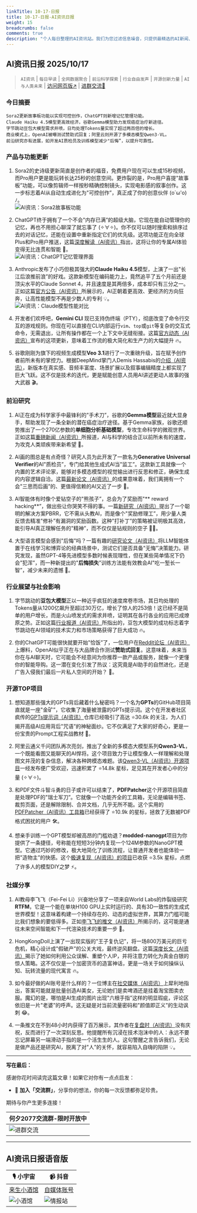 ```yaml
---
linkTitle: 10-17-日报
title: 10-17-日报-AI资讯日报
weight: 15
breadcrumbs: false
comments: true
description: "个人每日整理的AI资讯站。我们为您过滤信息噪音，只提供最精选的AI新闻、最实用的AI工具与AI教程，助您高效获取人工智能领域的前沿动态"
---
```


## AI资讯日报 2025/10/17

>  `AI资讯` | `每日早读` | `全网数据聚合` | `前沿科学探索` | `行业自由发声` | `开源创新力量` | `AI与人类未来` | [访问网页版↗️](https://ai.hubtoday.app/) | [进群交流🤙](https://source.hubtoday.app/logo/wechat-qun.jpg)



### **今日摘要**

```
Sora2更新故事板功能以实现可控创作，ChatGPT则新增记忆管理功能。
Claude Haiku 4.5模型更高效经济，谷歌Gemma模型助力发现癌症治疗新途径。
字节跳动豆包大模型需求井喷，日均处理Tokens量实现了超过两百倍的增长。
商业模式上，OpenAI被曝测试赞助式回复；阿里云则开源了多模态模型Qwen3-VL。
前沿研究亦有进展，如开发AI质检员及训练模型减少"后悔”，以提升可靠性。
```



### 产品与功能更新
1.  Sora2的史诗级更新简直是创作者的福音，免费用户现在可以生成15秒视频，而Pro用户更是能玩转长达25秒的创意空间。更炸裂的是，Pro用户喜提"故事板”功能，可以像剪辑师一样按秒精确控制镜头，实现电影感的叙事创作。这一步标志着AI从自动生成进化为"可控创作”，真正成了你的创意伙伴 (o´ω'o)ﾉ。<br/>![AI资讯：Sora2故事板功能](https://source.hubtoday.app/images/2025/10/news_01k7pwjg7afga95htwdm2rteqt.avif)<br/>

2.  ChatGPT终于拥有了一个不会"内存已满”的超级大脑，它现在能自动管理你的记忆，再也不用担心聊深了就忘事了 (✧∀✧)。你不仅可以随时搜索和排序过去的对话记忆，还能在设置中重新指定它们的优先级。这项功能正在向全球Plus和Pro用户推送，这篇[深度解读（AI资讯）](https://x.com/OpenAI/status/1978608684088643709)指出，这将让你的专属AI体验变得无比连贯和智能 🤔。<br/>![AI资讯：ChatGPT记忆管理界面](https://source.hubtoday.app/images/2025/10/news_01k7pwjr4cfm7938qa05zvwzkf.avif)<br/>

3.  Anthropic发布了小巧但极其强大的**Claude Haiku 4.5**模型，上演了一出"长江后浪推前浪”的好戏。这款新模型在编码能力上，竟然追平了五个月前还是顶尖水平的Claude Sonnet 4，并且速度是其两倍多，成本却只有三分之一。正如这篇[官方公告（AI资讯）](https://x.com/AnthropicAI/status/1978509811936305440)所展示的，AI正朝着更高效、更经济的方向狂奔，让高性能模型不再是少数人的专利 💡。<br/>![AI资讯：Claude模型性能对比](https://source.hubtoday.app/images/2025/10/news_01k7pwjveefe2rrpasbe67xtga.avif)<br/>

4.  开发者们欢呼吧，**Gemini CLI** 现已支持伪终端（PTY），彻底改变了命令行交互的游戏规则。你现在可以直接在CLI内部运行`vim`、`top`或`git`等复杂的交互式命令，无需退出，让所有操作都在一个上下文中无缝衔接。这篇[官方动态（AI资讯）](https://x.com/googleaidevs/status/1978808144949129721)宣布的这项更新，意味着工作流的极大简化和生产力的大幅提升 🔥。

5.  谷歌刚刚为旗下的视频生成模型**Veo 3.1**进行了一次重磅升级，旨在赋予创作者前所未有的掌控力。根据DeepMind掌门人Demis Hassabis的[介绍（AI资讯）](https://x.com/hongming731/status/1978590944594481565)，新版本在真实感、音频丰富度、场景扩展以及叙事编辑精度上都实现了巨大飞跃。这不仅是技术的迭代，更是赋能创意人员用AI讲述更动人故事的强大武器 🎬。

### 前沿研究
1.  AI正在成为科学家手中最锋利的"手术刀”，谷歌的**Gemma模型**最近就大显身手，帮助发现了一条全新的潜在癌症治疗途径。基于Gemma家族，谷歌还顺势推出了一个270亿参数的**单细胞分析基础模型**，专攻生命科学的微观世界。正如这篇[重磅新闻（AI资讯）](https://t.me/hackernews100cn/13592)所报道，AI与科学的结合正以前所未有的速度，为攻克人类顽疾带来新希望 🚀。

2.  AI画的图总是有点奇怪？研究人员为此开发了一款名为**Generative Universal Verifier**的AI"质检员”，专门给其他生成式AI当"监工”。这款新工具就像一个内置的艺术评论家，能够对多模态模型的视觉输出进行反思和修正，确保生成的内容逻辑自洽。这篇[最新论文（AI资讯）](https://arxiv.org/abs/2510.13804)的成果意味着，我们离拥有一个会"三思而后画”的、更值得信赖的AI又近了一步 🤔。

3.  AI智能体有时像个爱钻空子的"熊孩子”，总会为了奖励而"** reward hacking**”，做出些让你哭笑不得的事。一篇[新研究（AI资讯）](https://arxiv.org/abs/2510.13036)提出了一个聪明的解决方案PBRR，它不需从头教AI，而是像个"奖励修理工”，用少量人类反馈去精准"修补”有漏洞的奖励函数。这种"打补丁”的策略被证明极其高效，能引导AI真正理解任务的"精神”，而不仅仅是钻规则的空子 🧑‍⚖️。

4.  大型语言模型会感到"后悔”吗？一篇有趣的[研究论文（AI资讯）](https://arxiv.org/abs/2403.16843)将LLM智能体置于在线学习和博弈论的经典场景中，测试它们是否具备"无悔”决策能力。研究发现，虽然GPT-4等先进模型多数时候表现理性，但在某些简单情况下仍会"犯浑”，而一种新提出的"**后悔损失**”训练方法能有效教会AI"吃一堑长一智”，减少未来的遗憾 🤔。

### 行业展望与社会影响
1.  字节跳动的**豆包大模型**正以一种近乎疯狂的速度席卷市场，其日均处理的Tokens量从1200亿飙升至超过30万亿，增长了惊人的253倍！这已经不是简单的用户增长，而是火山喷发式的需求井喷，证明其在各行各业的应用已成燎原之势。正如这篇[行业报道（AI资讯）](https://www.aibase.com/zh/news/22027)所指出的，豆包大模型的成功标志着字节跳动在AI领域的技术实力和市场策略获得了巨大成功 🔥。

2.  你的ChatGPT可能很快就要开始"恰饭”了，一位用户在[Reddit论坛（AI资讯）](https://www.reddit.com/r/artificial/comments/1o7aq5a/looks_like_openais_starting_to_test_ads_inside/)上爆料，OpenAI似乎正在与大品牌合作测试**赞助式回复**。这意味着，未来当你在与AI聊天时，它可能会不经意间为你推荐一款产品或服务，就像一个更懂你的智能导购。这一潜在变化引发了热议：这究竟是AI助手的自然进化，还是广告入侵我们最后一片私人空间的开始？ 🤔。

### 开源TOP项目
1.  想知道那些强大的GPTs背后藏着什么秘密吗？一个名为**GPTs**的GitHub项目简直就是一座"金矿”，它收集了海量被泄露的GPTs提示词。这个在开发者社区疯传的[GPTs提示词（AI资讯）](https://github.com/linexjlin/GPTs)仓库已经吸引了高达 ⭐30.6k 的关注，为人们揭开高级AI应用背后"咒语”的神秘面纱。它不仅满足了大家的好奇心，更是一份宝贵的Prompt工程实战教材 🤫。

2.  阿里云通义千问团队再次亮剑，推出了全新的多模态大模型系列**Qwen3-VL**，一个既能看图又能聊天的AI悍将。这个项目致力于让模型像人一样理解和处理图文并茂的复杂信息，解决各种跨模态难题。该[Qwen3-VL（AI资讯）开源项目](https://github.com/QwenLM/Qwen3-VL)一经发布便广受欢迎，迅速积累了 ⭐14.8k 星标，足见其在开发者心中的分量 (✧∀✧)。

3.  和PDF文件斗智斗勇的日子或许可以结束了，**PDFPatcher**这个开源项目简直是处理PDF的"瑞士军刀”。它就像一个功能齐全的工具箱，无论是编辑书签、裁剪页面，还是解除限制、合并文档，几乎无所不能。这个实用的[PDFPatcher（AI资讯）工具箱](https://github.com/wmjordan/PDFPatcher)已经获得了 ⭐10.9k 的星标，拯救了无数被PDF格式困扰的用户 🛠️。

4.  想亲手训练一个GPT模型却被高昂的门槛劝退？**modded-nanogpt**项目为你提供了一条捷径，号称能在短短3分钟内复现一个124M参数的NanoGPT模型。它通过巧妙的修改，极大地简化了训练流程，让普通开发者也能体验一把"造物主”的快感。这个[极速复现（AI资讯）的项目](https://github.com/KellerJordan/modded-nanogpt)已收获 ⭐3.5k 星标，点燃了许多人的模型DIY之梦 ⚡。

### 社媒分享
1.  AI教母李飞飞（Fei-Fei Li）兴奋地分享了一项来自World Labs的炸裂级研究**RTFM**，它是一个能在单块H100 GPU上实时运行的、具有3D一致性的生成式世界模型！这意味着构建一个持续存在的、动态的虚拟世界，其算力门槛可能比我们想象的要低得多。正如[李飞飞的推文（AI资讯）](https://x.com/drfeifei/status/1978840835341914164)所揭示的，这可能是通往未来空间智能和下一代渲染技术的重要一步 🤯。

2.  HongKongDoll上演了一出现实版的"王子复仇记”，将一场800万美元的巨亏危机，精心设计成"假破产”的公关大戏，最终逆风翻盘。这篇[深度长文（AI资讯）](https://x.com/dotey/status/1978826344566780187)揭示了她如何利用公众误解、重塑个人IP，并将注意力转化为真金白银的惊人策略。这不仅仅是一个加密货币的造富神话，更是一场关于如何操纵认知、玩转流量的现代寓言 🔥。

3.  如今最好做的AI账号是什么样的？一位博主在[社交媒体（AI资讯）](https://x.com/Yangyixxxx/status/1978808195716964576)上犀利地指出，答案可能就是批量创造AI美女，无论她们是卖啤酒还是挂着淘宝图卖衣服。魔幻的是，哪怕是AI生成的图片出现"六根手指”这样的明显瑕疵，评论区依旧是一片"老婆”的呼声。这无疑是对当前流量密码和"颜值即正义”的生动讽刺 😂。

4.  一条推文在不到48小时内获得了百万展示，其作者在[复盘时（AI资讯）](https://mp.weixin.qq.com/s/BzEmRzb7pp_ihKb6JwFGrg)没有庆祝，反而进行了一次深刻反思。他提醒所有沉浸在技术泡沫中的人：永远不要忘记屏幕另一端滑动手指的是一个活生生的人。这句警醒之言告诉我们，无论是做产品还是研究AI，脱离了对"人”的关怀，就容易陷入自嗨的陷阱 💡。




---

**写在最后：**

感谢你花时间读完这篇文章！如果它对你有一点点启发：

- 🚀 **加入「交流群」**，分享你的想法，你的每一次反馈都弥足珍贵。

期待与你产生更多连接！

| **何夕2077交流群-限时开放中**                                     |
| ------------------------------------------------------- |
| ![进群交流](https://source.hubtoday.app/logo/wechat-qun.jpg) |


---

## **AI资讯日报语音版**

| 🎙️ **小宇宙** | 📹 **抖音** |
| --- | --- |
| [来生小酒馆](https://www.xiaoyuzhoufm.com/podcast/683c62b7c1ca9cf575a5030e)  |   [自媒体账号](https://www.douyin.com/user/MS4wLjABAAAAwpwqPQlu38sO38VyWgw9ZjDEnN4bMR5j8x111UxpseHR9DpB6-CveI5KRXOWuFwG)|
| ![小酒馆](https://source.hubtoday.app/logo/f959f7984e9163fc50d3941d79a7f262.md.png) | ![情报站](https://source.hubtoday.app/logo/7fc30805eeb831e1e2baa3a240683ca3.md.png) |



